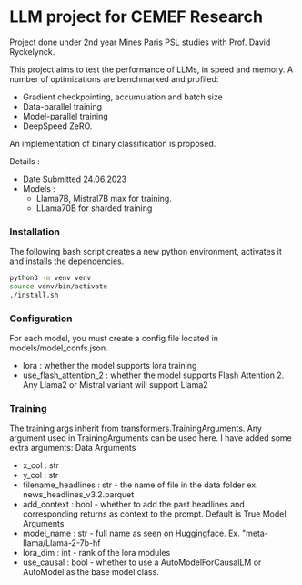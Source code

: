 # LLM project for CEMEF Research 
Project done under 2nd year Mines Paris PSL studies with Prof. David Ryckelynck.

This project aims to test the performance of LLMs, in speed and memory. 
A number of optimizations are benchmarked and profiled: 
- Gradient checkpointing, accumulation and batch size
- Data-parallel training 
- Model-parallel training 
- DeepSpeed ZeRO. 

An implementation of binary classification is proposed. 

Details : 
- Date Submitted 24.06.2023 
- Models : 
    - Llama7B, Mistral7B max for training. 
    - LLama70B for sharded training

### Installation 

The following bash script creates a new python environment, activates it and installs the dependencies.

```bash
python3 -m venv venv 
source venv/bin/activate
./install.sh
```
### Configuration 
For each model, you must create a config file located in models/model_confs.json. 
- lora : whether the model supports lora training
- use_flash_attention_2 : whether the model supports Flash Attention 2. Any Llama2 or Mistral variant will support Llama2 


### Training 
The training args inherit from transformers.TrainingArguments. Any argument used in TrainingArguments can be used here. 
I have added some extra arguments: 
Data Arguments
- x_col : str 
- y_col : str
- filename_headlines : str - the name of file in the data folder ex. news_headlines_v3.2.parquet
- add_context : bool - whether to add the past headlines and corresponding returns as context to the prompt. Default is True
Model Arguments
- model_name : str - full name as seen on Huggingface. Ex. "meta-llama/Llama-2-7b-hf
- lora_dim : int - rank of the lora modules 
- use_causal : bool - whether to use a AutoModelForCausalLM or AutoModel as the base model class.


